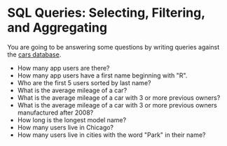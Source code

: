 # SQL Queries: Selecting, Filtering, and Aggregating

You are going to be answering some questions by writing queries against the  [cars database](https://github.com/echoplatoonew/cars_database).


- How many app users are there?
- How many app users have a first name beginning with "R".
- Who are the first 5 users sorted by last name?
- What is the average mileage of a car?
- What is the average mileage of a car with 3 or more previous owners?
- What is the average mileage of a car with 3 or more previous owners manufactured after 2008?
- How long is the longest model name?
- How many users live in Chicago?
- How many users live in cities with the word "Park" in their name?

